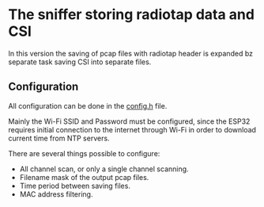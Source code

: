 # The sniffer storing radiotap data and CSI
 
In this version the saving of pcap files with radiotap header is expanded bz separate task saving CSI into separate files.

## Configuration

All configuration can be done in the [config.h](main/config.h) file.

Mainly the Wi-Fi SSID and Password must be configured, since the ESP32 requires initial connection to the internet through Wi-Fi in order to download current time from NTP servers.

There are several things possible to configure:

- All channel scan, or only a single channel scanning.
- Filename mask of the output pcap files.
- Time period between saving files.
- MAC address filtering.